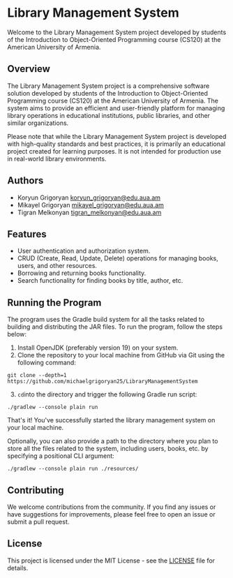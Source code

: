 # Library Management System

Welcome to the Library Management System project developed by students of the Introduction to Object-Oriented
Programming course (CS120) at the American University of Armenia.

## Overview

The Library Management System project is a comprehensive software solution developed by students of the Introduction to
Object-Oriented Programming course (CS120) at the American University of Armenia. The system aims to provide an
efficient and user-friendly platform for managing library operations in educational institutions, public libraries, and
other similar organizations.

Please note that while the Library Management System project is developed with high-quality standards and best
practices, it is primarily an educational project created for learning purposes. It is not intended for production use
in real-world library environments.

## Authors

- Koryun Grigoryan <koryun_grigoryan@edu.aua.am>
- Mikayel Grigoryan <mikayel_grigoryan@edu.aua.am>
- Tigran Melkonyan <tigran_melkonyan@edu.aua.am>

## Features

- User authentication and authorization system.
- CRUD (Create, Read, Update, Delete) operations for managing books, users, and other resources.
- Borrowing and returning books functionality.
- Search functionality for finding books by title, author, etc.

<!-- ## Getting Started
To run the application, follow these steps:
1. Clone the repository to your local machine.
2. Open the project in your preferred IDE (Integrated Development Environment).
3. Build and run the project.
4. Follow the instructions provided by the CLI to navigate through the system and perform various tasks.
-->

## Running the Program

The program uses the Gradle build system for all the tasks related to building and distributing the JAR files.
To run the program, follow the steps below:

1. Install OpenJDK (preferably version 19) on your system.
2. Clone the repository to your local machine from GitHub via Git using the following command:

```shell
git clone --depth=1 https://github.com/michaelgrigoryan25/LibraryManagementSystem
```

3. `cd`into the directory and trigger the following Gradle run script:

```shell
./gradlew --console plain run
```

That's it! You've successfully started the library management system on your local machine.

Optionally, you can also provide a path to the directory where you plan to store
all the files related to the system, including users, books, etc. by specifying a
positional CLI argument:

```shell
./gradlew --console plain run ./resources/
```

## Contributing

We welcome contributions from the community. If you find any issues or have suggestions for improvements, please feel
free to open an issue or submit a pull request.

## License

This project is licensed under the MIT License - see the [LICENSE](LICENSE) file for details.
